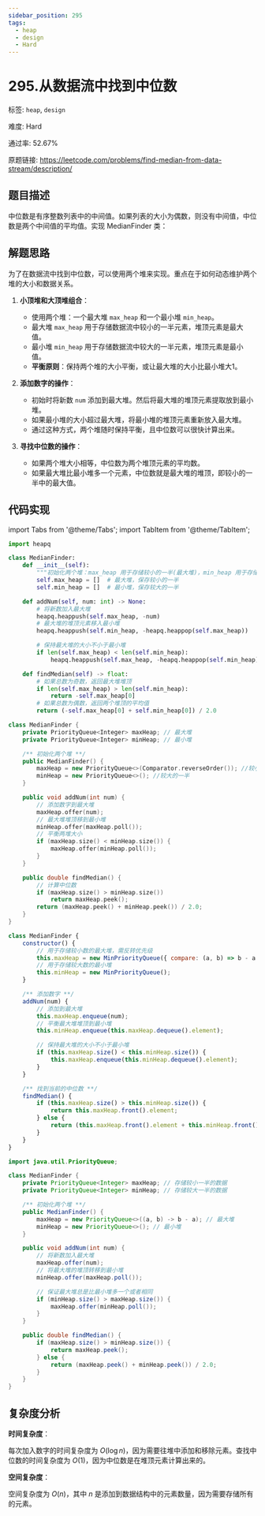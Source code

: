 ```yaml
---
sidebar_position: 295
tags:
  - heap
  - design
  - Hard
---
```


# 295.从数据流中找到中位数

标签: `heap`, `design`

难度: Hard

通过率: 52.67%

原题链接: https://leetcode.com/problems/find-median-from-data-stream/description/

## 题目描述
中位数是有序整数列表中的中间值。如果列表的大小为偶数，则没有中间值，中位数是两个中间值的平均值。实现 MedianFinder 类：

## 解题思路
为了在数据流中找到中位数，可以使用两个堆来实现。重点在于如何动态维护两个堆的大小和数据关系。

1. **小顶堆和大顶堆组合**：
   - 使用两个堆：一个最大堆 `max_heap` 和一个最小堆 `min_heap`。
   - 最大堆 `max_heap` 用于存储数据流中较小的一半元素，堆顶元素是最大值。
   - 最小堆 `min_heap` 用于存储数据流中较大的一半元素，堆顶元素是最小值。
   - **平衡原则**：保持两个堆的大小平衡，或让最大堆的大小比最小堆大1。

2. **添加数字的操作**：
   - 初始时将新数 `num` 添加到最大堆。然后将最大堆的堆顶元素提取放到最小堆。
   - 如果最小堆的大小超过最大堆，将最小堆的堆顶元素重新放入最大堆。
   - 通过这种方式，两个堆随时保持平衡，且中位数可以很快计算出来。

3. **寻找中位数的操作**：
   - 如果两个堆大小相等，中位数为两个堆顶元素的平均数。
   - 如果最大堆比最小堆多一个元素，中位数就是最大堆的堆顶，即较小的一半中的最大值。

## 代码实现
import Tabs from '@theme/Tabs';
import TabItem from '@theme/TabItem';

<Tabs>
<TabItem value="python" label="Python">

```python
import heapq

class MedianFinder:
    def __init__(self):
        """初始化两个堆：max_heap 用于存储较小的一半(最大堆)，min_heap 用于存储较大的一半(最小堆)"""
        self.max_heap = []  # 最大堆，保存较小的一半
        self.min_heap = []  # 最小堆，保存较大的一半

    def addNum(self, num: int) -> None:
        # 将新数加入最大堆
        heapq.heappush(self.max_heap, -num)
        # 最大堆的堆顶元素移入最小堆
        heapq.heappush(self.min_heap, -heapq.heappop(self.max_heap))

        # 保持最大堆的大小不小于最小堆
        if len(self.max_heap) < len(self.min_heap):
            heapq.heappush(self.max_heap, -heapq.heappop(self.min_heap))

    def findMedian(self) -> float:
        # 如果总数为奇数，返回最大堆堆顶
        if len(self.max_heap) > len(self.min_heap):
            return -self.max_heap[0]
        # 如果总数为偶数，返回两个堆顶的平均值
        return (-self.max_heap[0] + self.min_heap[0]) / 2.0

```

</TabItem>
<TabItem value="cpp" label="C++">

```cpp
class MedianFinder {
    private PriorityQueue<Integer> maxHeap; // 最大堆
    private PriorityQueue<Integer> minHeap; // 最小堆

    /** 初始化两个堆 **/
    public MedianFinder() {
        maxHeap = new PriorityQueue<>(Comparator.reverseOrder()); //较小的一半
        minHeap = new PriorityQueue<>(); //较大的一半
    }

    public void addNum(int num) {
        // 添加数字到最大堆
        maxHeap.offer(num);
        // 最大堆堆顶移到最小堆
        minHeap.offer(maxHeap.poll());
        // 平衡两堆大小
        if (maxHeap.size() < minHeap.size()) {
            maxHeap.offer(minHeap.poll());
        }
    }

    public double findMedian() {
        // 计算中位数
        if (maxHeap.size() > minHeap.size())
            return maxHeap.peek();
        return (maxHeap.peek() + minHeap.peek()) / 2.0;
    }
}
```

</TabItem>
<TabItem value="javascript" label="JavaScript">

```javascript
class MedianFinder {
    constructor() {
        // 用于存储较小数的最大堆，需反转优先级
        this.maxHeap = new MinPriorityQueue({ compare: (a, b) => b - a });
        // 用于存储较大数的最小堆
        this.minHeap = new MinPriorityQueue();
    }

    /** 添加数字 **/
    addNum(num) {
        // 添加到最大堆
        this.maxHeap.enqueue(num);
        // 平衡最大堆堆顶到最小堆
        this.minHeap.enqueue(this.maxHeap.dequeue().element);

        // 保持最大堆的大小不小于最小堆
        if (this.maxHeap.size() < this.minHeap.size()) {
            this.maxHeap.enqueue(this.minHeap.dequeue().element);
        }
    }

    /** 找到当前的中位数 **/
    findMedian() {
        if (this.maxHeap.size() > this.minHeap.size()) {
            return this.maxHeap.front().element;
        } else {
            return (this.maxHeap.front().element + this.minHeap.front().element) / 2;
        }
    }
}
```

</TabItem>
<TabItem value="java" label="Java">

```java
import java.util.PriorityQueue;

class MedianFinder {
    private PriorityQueue<Integer> maxHeap; // 存储较小一半的数据
    private PriorityQueue<Integer> minHeap; // 存储较大一半的数据

    /** 初始化两个堆 **/
    public MedianFinder() {
        maxHeap = new PriorityQueue<>((a, b) -> b - a); // 最大堆
        minHeap = new PriorityQueue<>(); // 最小堆
    }

    public void addNum(int num) {
        // 将新数加入最大堆
        maxHeap.offer(num);
        // 将最大堆的堆顶转移到最小堆
        minHeap.offer(maxHeap.poll());

        // 保证最大堆总是比最小堆多一个或者相同
        if (minHeap.size() > maxHeap.size()) {
            maxHeap.offer(minHeap.poll());
        }
    }

    public double findMedian() {
        if (maxHeap.size() > minHeap.size()) {
            return maxHeap.peek();
        } else {
            return (maxHeap.peek() + minHeap.peek()) / 2.0;
        }
    }
}
```

</TabItem>
</Tabs>

## 复杂度分析
**时间复杂度**：

每次加入数字的时间复杂度为 $O(\log{}n)$，因为需要往堆中添加和移除元素。查找中位数的时间复杂度为 $O(1)$，因为中位数是在堆顶元素计算出来的。


**空间复杂度**：

空间复杂度为 $O(n)$，其中 $n$ 是添加到数据结构中的元素数量，因为需要存储所有的元素。
